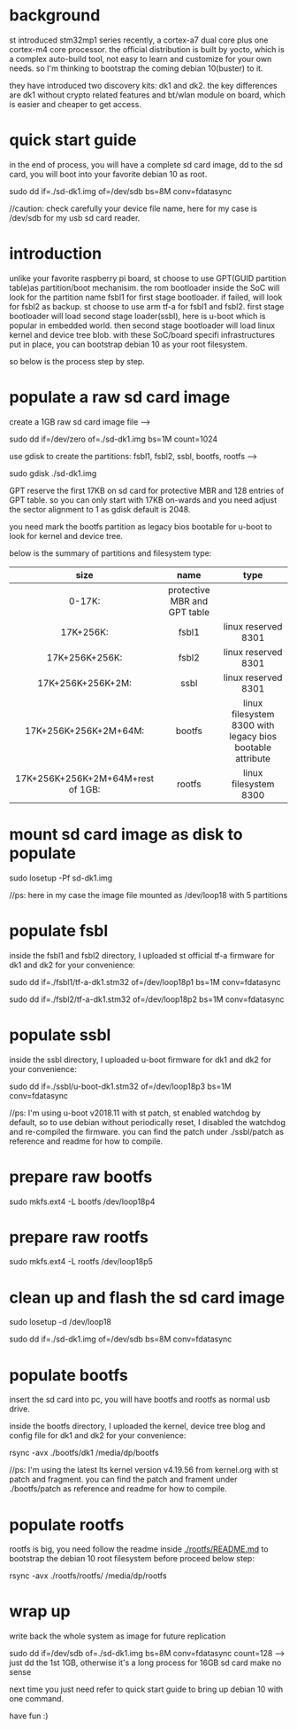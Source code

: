 # background
st introduced stm32mp1 series recently, a cortex-a7 dual core plus one cortex-m4 core processor. the official distribution is built by yocto, which is a complex auto-build tool, not easy to learn and customize for your own needs. so I'm thinking to bootstrap the coming debian 10(buster) to it.

they have introduced two discovery kits: dk1 and dk2. the key differences are dk1 without crypto related features and bt/wlan module on board, which is easier and cheaper to get access.

# quick start guide
in the end of process, you will have a complete sd card image, dd to the sd card, you will boot into your favorite debian 10 as root.

sudo dd if=./sd-dk1.img of=/dev/sdb bs=8M conv=fdatasync

//caution: check carefully your device file name, here for my case is /dev/sdb for my usb sd card reader.

# introduction
unlike your favorite raspberry pi board, st choose to use GPT(GUID partition table)as partition/boot mechanisim. the rom bootloader inside the SoC will look for the partition name fsbl1 for first stage bootloader. if failed, will look for fsbl2 as backup. st choose to use arm tf-a for fsbl1 and fsbl2. first stage bootloader will load second stage loader(ssbl), here is u-boot which is popular in embedded world. then second stage bootloader will load linux kernel and device tree blob. with these SoC/board specifi infrastructures put in place, you can bootstrap debian 10 as your root filesystem.

so below is the process step by step.

# populate a raw sd card image
create a 1GB raw sd card image file -->

sudo dd if=/dev/zero of=./sd-dk1.img bs=1M count=1024

use gdisk to create the partitions: fsbl1, fsbl2, ssbl, bootfs, rootfs -->

sudo gdisk ./sd-dk1.img

GPT reserve the first 17KB on sd card for protective MBR and 128 entries of GPT table. so you can only start with 17KB on-wards and you need adjust the sector alignment to 1 as gdisk default is 2048.

you need mark the bootfs partition as legacy bios bootable for u-boot to look for kernel and device tree.

below is the summary of partitions and filesystem type:

| size | name | type |
| :----: | :----: | :----: |
| 0-17K: | protective MBR and GPT table |
| 17K+256K: | fsbl1 | linux reserved 8301 |
| 17K+256K+256K: | fsbl2 | linux reserved 8301 |
| 17K+256K+256K+2M: | ssbl | linux reserved 8301 |
| 17K+256K+256K+2M+64M: | bootfs | linux filesystem 8300 with legacy bios bootable attribute |
| 17K+256K+256K+2M+64M+rest of 1GB: | rootfs | linux filesystem 8300 |

# mount sd card image as disk to populate
sudo losetup -Pf sd-dk1.img

//ps: here in my case the image file mounted as /dev/loop18 with 5 partitions  

# populate fsbl

inside the fsbl1 and fsbl2 directory, I uploaded st official tf-a firmware for dk1 and dk2 for your convenience:

sudo dd if=./fsbl1/tf-a-dk1.stm32 of=/dev/loop18p1 bs=1M conv=fdatasync  

sudo dd if=./fsbl2/tf-a-dk1.stm32 of=/dev/loop18p2 bs=1M conv=fdatasync

# populate ssbl

inside the ssbl directory, I uploaded u-boot firmware for dk1 and dk2 for your convenience: 

sudo dd if=./ssbl/u-boot-dk1.stm32 of=/dev/loop18p3 bs=1M conv=fdatasync

//ps: I'm using u-boot v2018.11 with st patch, st enabled watchdog by default, so to use debian without periodically reset, I disabled the watchdog and re-compiled the firmware. you can find the patch under ./ssbl/patch as reference and readme for how to compile.

# prepare raw bootfs

sudo mkfs.ext4 -L bootfs /dev/loop18p4

# prepare raw rootfs

sudo mkfs.ext4 -L rootfs /dev/loop18p5

# clean up and flash the sd card image

sudo losetup -d /dev/loop18

sudo dd if=./sd-dk1.img of=/dev/sdb bs=8M conv=fdatasync

# populate bootfs

insert the sd card into pc, you will have bootfs and rootfs as normal usb drive.

inside the bootfs directory, I uploaded the kernel, device tree blog and config file for dk1 and dk2 for your convenience:

rsync -avx ./bootfs/dk1 /media/dp/bootfs

//ps: I'm using the latest lts kernel version v4.19.56 from kernel.org with st patch and fragment. you can find the patch and frament under ./bootfs/patch as reference and readme for how to compile.

# populate rootfs

rootfs is big, you need follow the readme inside [./rootfs/README.md](./rootfs/README.md) to bootstrap the debian 10 root filesystem before proceed below step:

rsync -avx ./rootfs/rootfs/ /media/dp/rootfs

# wrap up
write back the whole system as image for future replication

sudo dd if=/dev/sdb of=./sd-dk1.img bs=8M conv=fdatasync count=128  --> just dd the 1st 1GB, otherwise it's a long process for 16GB sd card make no sense

next time you just need refer to quick start guide to bring up debian 10 with one command.

have fun :)
